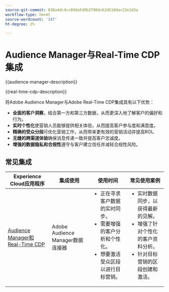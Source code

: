 ```yaml
---
source-git-commit: 838a4dc4cc89da5d9b3798dc62d518dac22e1d3a
workflow-type: tm+mt
source-wordcount: '147'
ht-degree: 2%

---
```



# Audience Manager与Real-Time CDP集成

{{audience-manager-description}}

{{real-time-cdp-description}}

将Adobe Audience Manager与Adobe Real-Time CDP集成具有以下优势：

+ **全面的客户洞察**，结合第一方和第三方数据，从而更深入地了解客户的偏好和行为。
+ **实时个性化**&#x200B;使营销人员能够提供相关体验，从而提高客户参与度和满意度。
+ **精确的受众分段**&#x200B;可优化营销工作，从而带来更有效的营销活动并提高ROI。
+ **无缝的跨渠道体验**&#x200B;确保消息传递一致并提高客户忠诚度。
+ **增强的数据隐私和合规性**&#x200B;遵守与客户建立信任并减轻合规性风险。

## 常见集成

<table>
    <thead>
        <tr>
            <th>Experience Cloud应用程序</th>
            <th>集成使用</th>
            <th>使用时间</th>
            <th>常见使用案例</th>
        </tr>
    </thead>
    <tbody>
        <tr>
            <td>
                <a href="https://experienceleague.adobe.com/docs/platform-learn/tutorials/sources/ingest-data-from-aam.html" target="_blank" rel="noreferrer">Audience Manager和Real-Time CDP</a>
            </td>
            <td>Adobe Audience Manager数据连接器</td>
            <td>
                <ul style="margin-top: 0;">
                    <li>正在寻求客户数据的实时同步。</li>
                    <li>需要增强的客户分析和个性化。</li>
                    <li>想要激活受众区段以进行目标营销。</li>
                </ul>
            </td>
            <td>
                <ul style="margin-top: 0;">
                    <li>实时数据同步，以获得最新的见解。</li>
                    <li>增强了针对个性化的客户资料分析。</li>
                    <li>针对目标营销的区段创建和激活。</li>
                </ul>
            </td>
        </tr>
    </tbody>
</table>
